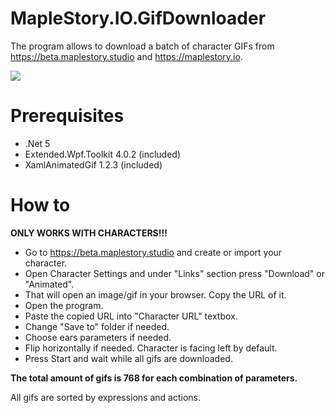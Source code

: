 # MapleStory.IO.GifDownloader
The program allows to download a batch of character GIFs from https://beta.maplestory.studio and https://maplestory.io.

<img src="https://i.imgur.com/LicDvNV.png" />

# Prerequisites
- .Net 5
- Extended.Wpf.Toolkit 4.0.2 (included)
- XamlAnimatedGif 1.2.3 (included)

# How to
<b>ONLY WORKS WITH CHARACTERS!!!</b>

- Go to https://beta.maplestory.studio and create or import your character.
- Open Character Settings and under "Links" section press "Download" or "Animated".
- That will open an image/gif in your browser. Copy the URL of it.
- Open the program.
- Paste the copied URL into "Character URL" textbox.
- Change "Save to" folder if needed.
- Choose ears parameters if needed.
- Flip horizontally if needed. Character is facing left by default.
- Press Start and wait while all gifs are downloaded.

<b>The total amount of gifs is 768 for each combination of parameters.</b>

All gifs are sorted by expressions and actions.